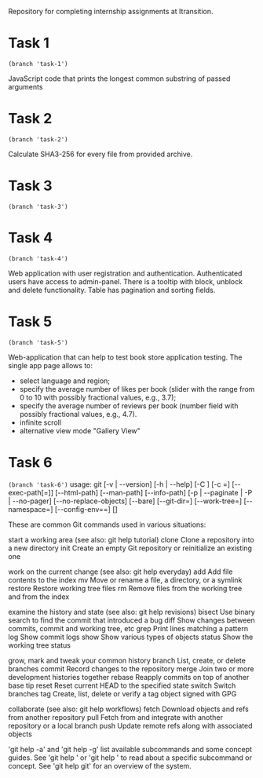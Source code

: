 Repository for completing internship assignments at Itransition.

# Task 1 
`(branch 'task-1')`

JavaScript code that prints the longest common substring of passed arguments

# Task 2
`(branch 'task-2')`

Calculate SHA3-256 for every file from provided archive.

# Task 3 
`(branch 'task-3')`

# Task 4 
`(branch 'task-4')`

Web application with user registration and authentication. Authenticated users have access to admin-panel. There is a tooltip with block, unblock and delete functionality. Table has pagination and sorting fields.

# Task 5 
`(branch 'task-5')`

Web-application that can help to test book store application testing.
The single app page allows to:
- select language and region;
- specify the average number of likes per book (slider with the range from 0 to 10 with possibly fractional values, e.g., 3.7);
- specify the average number of reviews per book (number field with possibly fractional values, e.g., 4.7).
- infinite scroll
- alternative view mode "Gallery View"

# Task 6 
`(branch 'task-6')`
usage: git [-v | --version] [-h | --help] [-C <path>] [-c <name>=<value>]
           [--exec-path[=<path>]] [--html-path] [--man-path] [--info-path]
           [-p | --paginate | -P | --no-pager] [--no-replace-objects] [--bare]
           [--git-dir=<path>] [--work-tree=<path>] [--namespace=<name>]
           [--config-env=<name>=<envvar>] <command> [<args>]

These are common Git commands used in various situations:

start a working area (see also: git help tutorial)
   clone     Clone a repository into a new directory
   init      Create an empty Git repository or reinitialize an existing one

work on the current change (see also: git help everyday)
   add       Add file contents to the index
   mv        Move or rename a file, a directory, or a symlink
   restore   Restore working tree files
   rm        Remove files from the working tree and from the index

examine the history and state (see also: git help revisions)
   bisect    Use binary search to find the commit that introduced a bug
   diff      Show changes between commits, commit and working tree, etc
   grep      Print lines matching a pattern
   log       Show commit logs
   show      Show various types of objects
   status    Show the working tree status

grow, mark and tweak your common history
   branch    List, create, or delete branches
   commit    Record changes to the repository
   merge     Join two or more development histories together
   rebase    Reapply commits on top of another base tip
   reset     Reset current HEAD to the specified state
   switch    Switch branches
   tag       Create, list, delete or verify a tag object signed with GPG

collaborate (see also: git help workflows)
   fetch     Download objects and refs from another repository
   pull      Fetch from and integrate with another repository or a local branch
   push      Update remote refs along with associated objects

'git help -a' and 'git help -g' list available subcommands and some
concept guides. See 'git help <command>' or 'git help <concept>'
to read about a specific subcommand or concept.
See 'git help git' for an overview of the system.
